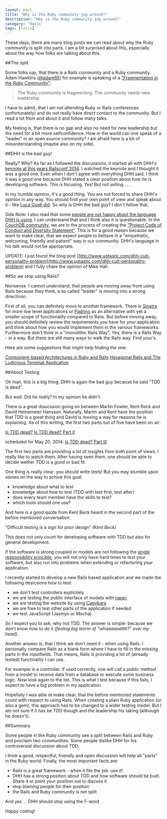 ```yaml
---
layout: post
title: "Why is the Ruby community jog around?"
description: "Why is the Ruby community jog around?"
category: 'Rails'
tags: [rails]
---
```


These days, there are many blog posts we can read about why the Ruby community is split into parts. I am a bit surprised about this, especially about the way how folks are talking about this.

##The split

Some folks say, that there is a Rails community and a Ruby community. Adam Hawkins ([@adam65](http://twitter.com/adman65)) for example is speaking of a ["Fragmentation in the Ruby Community"](http://hawkins.io/2014/05/fragmentation_in_the_ruby_community/):

> The Ruby community is fragmenting.
> The community needs new leadership.

I have to admit, that I am not attending Ruby or Rails conferences (unfortunately) and do not really have direct contact to the community. But I read a lot from and about it and follow many talks.

My feeling is, that there is no gap and also no need for new leadership but the need for a bit more selfconfidence. How in the world can one speak of a "leader" in an open source community? I am afraid here is a bit of misunderstanding (maybe also on my side).

##DHH is the bad guy!

Really? Why? As far as I followed the discussions, it started all with DHH's [keynote at this years Railsconf 2014](https://www.youtube.com/watch?v=9LfmrkyP81M). I watched the keynote and I thought it was a good one. Even when I don't agree with everything DHH said, I think it was a good one because DHH stated a clear position about how he is developing software. This is focusing. Yes! But not selling ... .

In my humble opinion, it's a good thing. You are not forced to share DHH's opinion in any way. You should find your own point of view and speak about it - like [Luca Guidi did](http://lucaguidi.com/2014/05/19/rails-is-not-dead.html). So why is DHH the bad guy? I don't follow that.

Side Note: I also read that some [people are not happy about the language DHH is using](http://codon.com/the-dhh-problem). I can understand that and I think also it is questionable. In the [CouchDB community](http://couchdb.apache.org), we are in the process of creating the ["Project Code of Conduct and Diversity Statement"](https://cwiki.apache.org/confluence/pages/viewpage.action?pageId=41812010). This is for a good reasen because we want to make clear, that we expect people to behave in a "empathetic, welcoming, friendly and patient" way in our community. DHH's language in his talk would not be appropriate.

UPDATE: I just found the blog post [http://www.ugtastic.com/dhh-cult-personality-problem](http://www.ugtastic.com/dhh-cult-personality-problem) and I fully chare the opinion of Mike Hall.

##So we stop using Rails?

Nonsense. I cannot understand, that people are moving away from using Rails because they think, a so called "leader" is moving into a wrong directinon.

First of all, you can definitely move to another framework. There is [Sinatra](http://www.sinatrarb.com/) for more low level applications or [Padrino](http://www.padrinorb.com/) as an alternative with yet a smaller scope of functionality compared to Rails. But before moving away, you should definitely review the requirements you have for your application and think about how you would implement them in the various frameworks. Furthermore don't think in a "monolithic Rails Way". Yes, there is a Rails Way - in a way. But there are still many ways to walk the Rails way. Find your's.

Here are some suggestions that might help finding the one:

[Component-based Architectures in Ruby and Rails](https://www.youtube.com/watch?v=-54SDanDC00)
[Hexagonal Rails and The Ludicrous Terminal Application](http://pivotallabs.com/hexagonal-rails-and-the-ludicrous-terminal-application/)

##About Testing

Oh man, this is a big thing. DHH is again the bad guy because he said "TDD is dead".

But wait. Did he really? In my opinion he didn't.

There is a great disucssion going on between Martin Fowler, Kent Beck and David Heinemeier Hansson. Naturally, Martin and Kent have the position that TDD is a great thing and David is moving a way for reasons he is explaining. As of this writing, the first two parts out of five have been on air:

[Is TDD dead?](https://www.youtube.com/watch?v=z9quxZsLcfo)
[Is TDD dead? Part II](https://www.youtube.com/watch?v=JoTB2mcjU7w)

scheduled for May 20, 2014:
[Is TDD dead? Part III](https://www.youtube.com/watch?v=YNw4baDz6WA)

The first two parts are providing a lot of insights from both point of views. I really like to watch them. After having seen them, one should be able to decide wether TDD is a good or bad fit.

One thing is really clear: you should write tests! But you may stumble upon stones on the way to achive this goal:

* knowledge about what to test
* knowledge about how to test (TDD with test first, test after)
* does every team member have the skills to test?
* which tools should one use?

And here is a good quote from Kent Beck heard in the second part of the before mentioned conversation:

"Difficult testing is a sign for poor design" *(Kent Beck)*

This does not only count for developing software with TDD but also for general development.

If the software is strong coupled or models are not following the [single responsibility principle](http://en.wikipedia.org/wiki/Single_responsibility_principle), you will not only have hard times to test your software, but also run into problems when extending or refactoring your application.

I recently started to develop a new Rails based application and we made the following desicsions how to test:

* we don't test controllers explicitely
* we are testing the public interface of models with [rspec](http://rspec.info/)
* we are testing the website by using [Capybara](https://github.com/jnicklas/capybara)
* we are free to test other parts of the application if needed
* we test JavaScript (Jasmyn or Mocha)

So I expect you to ask, why not TDD. The answer is simple: because we don't know how to do it *(feeling big storm of "whaaaaaatttt?" over my head)*.

Another answer is, that I think we don't need it - when using Rails. I personally compare Rails as a blank form where I have to fill in the missing parts in the inputfields. That means, Rails is providing a lot of (already tested) functinality I can use.

For example in a controller. If used correctly, one will call a public method from a model to receive data from a database or execute some business logic. Now look again to the list. This is what I test because if this fails, I expect to have a big problem in my application.

Hopefully I was able ot make clear, that the before mentioned statements count with respect to using Rails. When creating a plain Ruby application (or also a gem), this approach has to be changed to a wider testing model. But I am not sure if it has be TDD though and the leadership his taking (although he doesn't).

##Summary

Some people in the Ruby community see a split between Rails and Ruby and proclaim two communities. Some people dislike DHH for his controversial discussion about TDD.

I think a good, respectful, friendly and open discussion will help all "parts" in the Ruby world. Finally, the most important facts are:

* Rails is a great framework - when it fits the job: use it!
* DHH has a strong position about TDD and how software should be built. Share it or point your position out to discuss it
* stop blaming people for their position
* the Rails and Ruby community is not split

And yes ... DHH should stop using the F-word

Happy coding!



